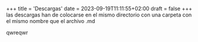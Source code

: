 +++
title = 'Descargas'
date = 2023-09-19T11:11:55+02:00
draft = false
+++
las descargas han de colocarse en el mismo directorio con una carpeta con el mismo nombre que el archivo .md

<!--{{% attachments sort="asc" style="info" title="Ejemplo" /%}}-->
qwreqwr